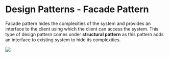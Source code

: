 # Design Patterns - Facade Pattern

Facade pattern hides the complexities of the system and provides an interface to the client using which the client can access the system.
This type of design pattern comes under **structural pattern** as this pattern adds an interface to existing system to hide its complexities.

<img  src="https://www.tutorialspoint.com/design_pattern/images/facade_pattern_uml_diagram.jpg"/>